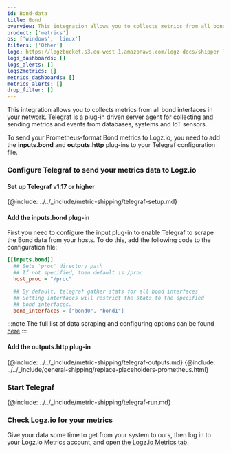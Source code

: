 ```yaml
---
id: Bond-data
title: Bond
overview: This integration allows you to collects metrics from all bond interfaces in your network. Telegraf is a plug-in driven server agent for collecting and sending metrics and events from databases, systems and IoT sensors.
product: ['metrics']
os: ['windows', 'linux']
filters: ['Other']
logo: https://logzbucket.s3.eu-west-1.amazonaws.com/logz-docs/shipper-logos/bond-logo.png
logs_dashboards: []
logs_alerts: []
logs2metrics: []
metrics_dashboards: []
metrics_alerts: []
drop_filter: []
---
```



This integration allows you to collects metrics from all bond interfaces in your network. Telegraf is a plug-in driven server agent for collecting and sending metrics and events from databases, systems and IoT sensors.

To send your Prometheus-format Bond metrics to Logz.io, you need to add the **inputs.bond** and **outputs.http** plug-ins to your Telegraf configuration file.

### Configure Telegraf to send your metrics data to Logz.io

 

#### Set up Telegraf v1.17 or higher

{@include: ../../_include/metric-shipping/telegraf-setup.md}

#### Add the inputs.bond plug-in

First you need to configure the input plug-in to enable Telegraf to scrape the Bond data from your hosts. To do this, add the following code to the configuration file:

``` ini
[[inputs.bond]]
  ## Sets 'proc' directory path
  ## If not specified, then default is /proc
  host_proc = "/proc"

  ## By default, telegraf gather stats for all bond interfaces
  ## Setting interfaces will restrict the stats to the specified
  ## bond interfaces.
  bond_interfaces = ["bond0", "bond1"]
```

:::note
The full list of data scraping and configuring options can be found [here](https://github.com/influxdata/telegraf/blob/release-1.18/plugins/inputs/bond/README.md)
:::
 

#### Add the outputs.http plug-in
  
{@include: ../../_include/metric-shipping/telegraf-outputs.md}
{@include: ../../_include/general-shipping/replace-placeholders-prometheus.html}
  
### Start Telegraf

{@include: ../../_include/metric-shipping/telegraf-run.md}

### Check Logz.io for your metrics

Give your data some time to get from your system to ours, then log in to your Logz.io Metrics account, and open [the Logz.io Metrics tab](https://app.logz.io/#/dashboard/metrics/).


 
